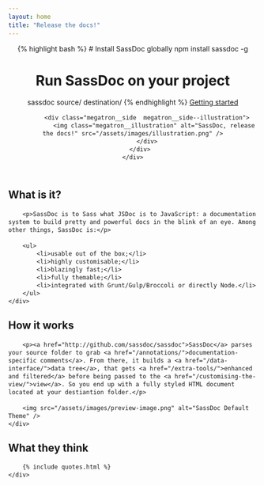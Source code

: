 ```yaml
---
layout: home
title: "Release the docs!"
---
```


<header role="banner" class="megatron">
    <div class="container">
        <div class="megatron__dual  clearfix">
            <div class="megatron__code">
{% highlight bash %}
# Install SassDoc globally
npm install sassdoc -g

# Run SassDoc on your project
sassdoc source/ destination/
{% endhighlight %}
                <a href="/getting-started/" class="button  button--primary">Getting started</a>
            </div>

            <div class="megatron__side  megatron__side--illustration">
                <img class="megatron__illustration" alt="SassDoc, release the docs!" src="/assets/images/illustration.png" />
            </div>
        </div>
    </div>
</header>

<section class="home__section">
    <div class="container">
        <h2 class="home__section-heading">What is it?</h2>

        <p>SassDoc is to Sass what JSDoc is to JavaScript: a documentation system to build pretty and powerful docs in the blink of an eye. Among other things, SassDoc is:</p>

        <ul>
            <li>usable out of the box;</li>
            <li>highly customisable;</li>
            <li>blazingly fast;</li>
            <li>fully themable;</li>
            <li>integrated with Grunt/Gulp/Broccoli or directly Node.</li>
        </ul>
    </div>
</section>

<section class="home__section">
    <div class="container">
        <h2 class="home__section-heading">How it works</h2>

        <p><a href="http://github.com/sassdoc/sassdoc">SassDoc</a> parses your source folder to grab <a href="/annotations/">documentation-specific comments</a>. From there, it builds a <a href="/data-interface/">data tree</a>, that gets <a href="/extra-tools/">enhanced and filtered</a> before being passed to the <a href="/customising-the-view/">view</a>. So you end up with a fully styled HTML document located at your destiantion folder.</p>

        <img src="/assets/images/preview-image.png" alt="SassDoc Default Theme" />
    </div>
</section>

<section class="home__section">
    <div class="container">
        <h2 class="home__section-heading">What they think</h2>

        {% include quotes.html %}
    </div>
</section>
